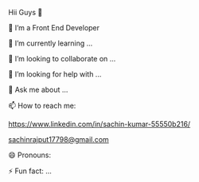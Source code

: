 Hii Guys 👋




 🔭 I’m a Front End Developer
 
 🌱 I’m currently learning ...
 
 👯 I’m looking to collaborate on ...
 
 🤔 I’m looking for help with ...
 
 💬 Ask me about ...
 
 📫 How to reach me: 
 
 https://www.linkedin.com/in/sachin-kumar-55550b216/
 
 sachinrajput17798@gmail.com
 
 😄 Pronouns: 
 
 ⚡ Fun fact: ...


